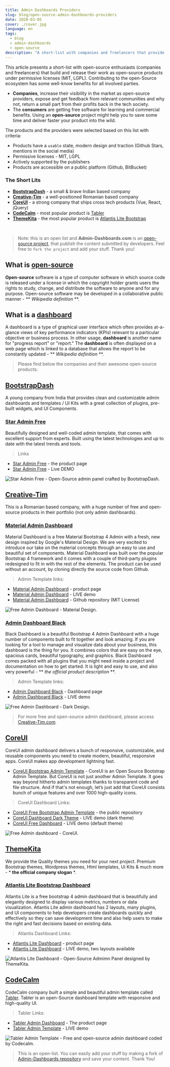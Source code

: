 ```yaml
---
title: Admin Dashboards Providers
slug: blog/open-source-admin-dashboards-providers
date: 2020-03-05
cover: ./cover.jpg
language: en
tags:
  - blog
  - admin-dashboards
  - open-source
description: "A short-list with companies and freelancers that provide beautiful and free admin dashboards."
---
```


This article presents a short-list with open-source enthusiasts (companies and freelancers) that build and release their work as open-source products under permissive licenses (MIT, LGPL). Contributing to the open-Source ecosystem has some well-know benefits for all involved parties.

- **Companies**, increase their visibility in the market as open-source providers, expose and get feedback from relevant communities and why not, return a small part from their profits back in the tech society.
- The **consumers** are getting free software for learning and commercial benefits. Using an **open-source** project might help you to save some time and deliver faster your product into the wild.

The products and the providers were selected based on this list with criteria:

- Products have a `usable` state, modern design and traction (Github Stars, mentions in the social media)
- Permissive licenses - MIT, LGPL
- Actively supported by the publishers
- Products are accessible on a public platform (Github, BitBucket)

### The Short Lits

- **[BootstrapDash](https://www.bootstrapdash.com/?ref=appseed)** - a small & brave Indian based company
- **[Creative-Tim](https://www.creative-tim.com/bootstrap-themes/free?ref=appseed)** - a well-positioned Romanian based company
- **[CoreUI](https://coreui.io/?ref=appseed)** - a strong company that ships cross tech products (Vue, React, jQuery)
- **[CodeCalm](https://codecalm.net/?ref=appseed)** - most popular product is [Tabler](https://tabler.io/)
- **[ThemeKita](https://www.themekita.com/?ref=appseed)** - the most popular product is [Atlantis Lite Bootstrap](https://themekita.com/atlantis-lite-bootstrap-dashboard.html)

<br />

> Note: this is an open list and **Admin-Dashboards.com** is an [open-source project](https://github.com/admin-dashboards/dashboards), that publish the content submitted by developers. Feel free to `fork the project` and add your stuff. Thank you!

## What is [open-source](https://en.wikipedia.org/wiki/Open-source_software)

**Open-source** software is a type of computer software in which source code is released under a license in which the copyright holder grants users the rights to study, change, and distribute the software to anyone and for any purpose. Open-source software may be developed in a collaborative public manner - ** *Wikipedia definition* **.

## What is a [dashboard](https://en.wikipedia.org/wiki/Dashboard_(business))

A dashboard is a type of graphical user interface which often provides at-a-glance views of key performance indicators (KPIs) relevant to a particular objective or business process. In other usage, **dashboard** is another name for "progress report" or "report." The **dashboard** is often displayed on a web page which is linked to a database that allows the report to be constantly updated  - ** *Wikipedia definition* **.

> Please find below the companies and their awesome open-source products:

## [BootstrapDash](https://www.bootstrapdash.com/?ref=appseed)

A young company from India that provides clean and customizable admin dashboards and templates / UI Kits with a great collection
of plugins, pre-built widgets, and UI Components. 

### [Star Admin Free](https://www.bootstrapdash.com/product/star-admin-free/?ref=appseed)

Beautifully designed and well-coded admin template, that comes with excellent support from experts. Built using the latest technologies and up to date with the latest trends and tools.

> Links

- [Star Admin Free](https://www.bootstrapdash.com/product/star-admin-free/?ref=appseed) - the product page
- [Star Admin Free](https://www.bootstrapdash.com/demo/star-admin-free/jquery/src/demo_1/index.html?ref=appseed) - Live DEMO

![Star Admin Free - Open-Source admin panel crafted by BootstrapDash.](https://raw.githubusercontent.com/admin-dashboards/static/master/products/free-admin-dashboard-staradmin.jpg)

## [Creative-Tim](https://www.creative-tim.com/bootstrap-themes/free?ref=appseed)

This is a Romanian based company, with a huge number of free and open-source products in their portfolio (not only admin dashboards).

### [Material Admin Dashboard](https://www.creative-tim.com/product/material-dashboard?ref=appseed)

Material Dashboard is a free Material Bootstrap 4 Admin with a fresh, new design inspired by Google's Material Design. We are very excited to introduce our take on the material concepts through an easy to use and beautiful set of components. Material Dashboard was built over the popular Bootstrap 4 framework and it comes with a couple of third-party plugins redesigned to fit in with the rest of the elements.
The product can be used without an account, by cloning directly the source code from Github.

> Admin Template links:

- [Material Admin Dashboard](https://www.creative-tim.com/product/material-dashboard?ref=appseed) - product page
- [Material Admin Dashboard](https://demos.creative-tim.com/material-dashboard/examples/dashboard.html) - LIVE demo
- [Material Admin Dashboard](https://github.com/creativetimofficial/material-dashboard) - Github repository (MIT License)

![Free Admin Dashboard - Material Design.](https://raw.githubusercontent.com/app-generator/static/master/products/flask-dashboard-material-design-screen.png)

### [Admin Dashboard Black](https://www.creative-tim.com/product/black-dashboard?ref=appseed)

Black Dashboard is a beautiful Bootstrap 4 Admin Dashboard with a huge number of components built to fit together and look amazing. If you are looking for a tool to manage and visualize data about your business, this dashboard is the thing for you. It combines colors that are easy on the eye, spacious cards, beautiful typography, and graphics.
Black Dashboard comes packed with all plugins that you might need inside a project and documentation on how to get started. It is light and easy to use, and also very powerful - ** *the official product description* **.

> Admin Template links:

- [Admin Dashboard Black](https://www.creative-tim.com/product/black-dashboard?ref=appseed) - Dashboard page
- [Admin Dashboard Black](https://demos.creative-tim.com/black-dashboard/examples/dashboard.html) - LIVE demo

![Free Admin Dashboard - Dark Design.](https://raw.githubusercontent.com/app-generator/static/master/products/flask-dashboard-black-screen.png)

> For more free and open-source admin dashboard, please access [Creative-Tim.com](https://www.creative-tim.com/).

## [CoreUI](https://coreui.io/?ref=appseed)

CoreUI admin dashboard delivers a bunch of responsive, customizable, and reusable components you need to create modern, beautiful, responsive apps. CoreUI makes app development lightning fast.

- [CoreUI Bootstrap Admin Template](https://coreui.io/) - CoreUI is an Open Source Bootstrap Admin Template. But CoreUI is not just another Admin Template. It goes way beyond hitherto admin templates thanks to transparent code and file structure. And if that's not enough, let’s just add that CoreUI consists bunch of unique features and over 1000 high-quality icons.

> CoreUI Dashboard Links:

- [CoreUI Free Bootstrap Admin Template](https://github.com/coreui/coreui-free-bootstrap-admin-template) - the public repository
- [CoreUI Dashboard Dark Theme](https://coreui.io/demo/3.0.0/dark/#main.html) - LIVE demo (dark theme)
- [CoreUI Free Dashboard](https://coreui.io/demo/3.0.0/#main.html) - LIVE demo (default theme)

![Free Admin dashboard - CoreUI.](https://raw.githubusercontent.com/app-generator/static/master/products/flask-dashboard-coreui-screen.png)

## [ThemeKita](https://www.themekita.com/?ref=appseed)

We provide the Quality themes you need for your next project. Premium Bootstrap themes, Wordpress themes, Html templates, Ui Kits & much more - * **the official company slogan** *.

### [Atlantis Lite Bootstrap Dashboard](https://www.themekita.com/atlantis-lite-bootstrap-dashboard.html?ref=appseed)

Atlantis Lite is a free bootstrap 4 admin dashboard that is beautifully and elegantly designed to display various metrics, numbers or data visualization. Atlantis Lite admin dashboard has 2 layouts, many plugins, and UI components to help developers create dashboards quickly and effectively so they can save development time and also help users to make the right and fast decisions based on existing data.

> Atlantis Dashboard Links:

- [Atlantis Lite Dashboard](https://www.themekita.com/atlantis-lite-bootstrap-dashboard.html?ref=appseed) - product page
- [Atlantis Lite Dashboard](https://themekita.com/demo-atlantis-lite-bootstrap/?ref=appseed) - LIVE demo, two layouts available

![Atlantis Lite Dashboard - Open-Source Admimn Panel designed by ThemeKita.](https://raw.githubusercontent.com/app-generator/static/master/products/flask-dashboard-atlantis-dark-screen.png)

## [CodeCalm](https://codecalm.net/)

CodeCalm company built a simple and beautiful admin template called [Tabler](https://tabler.io/). Tabler is an open-Source dashboard template with responsive and high-quality UI.

> Tabler Links:

- [Tabler Admin Dashboard](https://tabler.io/) - The product page
- [Tabler Admin Template](https://preview.tabler.io/) - LIVE demo

![Tabler Admin Template - Free and open-source admin dashboard coded by Codecalm.](https://raw.githubusercontent.com/app-generator/static/master/products/flask-dashboard-tabler-screen.png)

> This is an open-list. You can easily add your stuff by making a fork of [Admin-Dashboards repository](https://github.com/admin-dashboards/dashboards) and save your content. Thank You!

